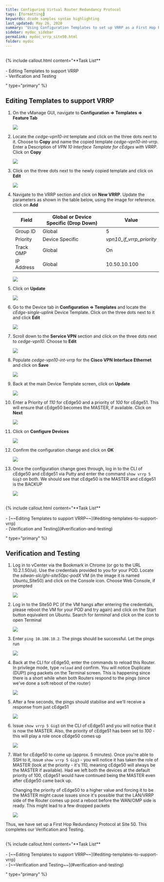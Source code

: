 ```yaml
---
title: Configuring Virtual Router Redundancy Protocol
tags: [formatting]
keywords: dcode samples syntax highlighting
last_updated: May 26, 2020
summary: "Using Configuration Templates to set up VRRP as a First Hop Redundancy Protocol at Site 50."
sidebar: mydoc_sidebar
permalink: mydoc_vrrp_site50.html
folder: mydoc
---
```


<br/>
{% include callout.html content="**Task List**
<br/><br/>
- Editing Templates to support VRRP
<br/>
- Verification and Testing
<br/>

" type="primary" %}

## Editing Templates to support VRRP

1. On the vManage GUI, navigate to **Configuration => Templates => Feature Tab**

    ![](/images/VRRP/01_temp.PNG)

2. Locate the *cedge-vpn10-int* template and click on the three dots next to it. Choose to **Copy** and name the copied template *cedge-vpn10-int-vrrp*. Enter a Description of *VPN 10 Interface Template for cEdges with VRRP*. Click on **Copy**

    ![](/images/VRRP/02_copy.PNG)

3. Click on the three dots next to the newly copied template and click on **Edit**

    ![](/images/VRRP/03_edit.PNG)

4. Navigate to the VRRP section and click on **New VRRP**. Update the parameters as shown in the table below, using the image for reference. click on **Add**

    | Field      | Global or Device Specific (Drop Down) | Value                    |
    |------------|---------------------------------------|--------------------------|
    | Group ID   | Global                                | 5                        |
    | Priority   | Device Specific                       | *vpn10_if_vrrp_priority* |
    | Track OMP  | Global                                | On                       |
    | IP Address | Global                                | 10.50.10.100             |

    ![](/images/VRRP/04_enter.PNG)

5. Click on **Update**

    ![](/images/VRRP/05_upd.PNG)

6. Go to the Device tab in **Configuration => Templates** and locate the *cEdge-single-uplink* Device Template. Click on the three dots next to it and click **Edit**

    ![](/images/VRRP/06_edit.PNG)

7. Scroll down to the **Service VPN** section and click on the three dots next to *cedge-vpn10*. Choose to **Edit**

    ![](/images/VRRP/07_editsvpn.PNG)

8. Populate *cedge-vpn10-int-vrrp* for the **Cisco VPN Interface Ethernet** and click on **Save**

    ![](/images/VRRP/08_vrrpint.PNG)

9. Back at the main Device Template screen, click on **Update**

    ![](/images/VRRP/09_upd.PNG)

10. Enter a Priority of *110* for cEdge50 and a priority of *100* for cEdge51. This will ensure that cEdge50 becomes the MASTER, if available. Click on **Next**

    ![](/images/VRRP/10_pri.PNG)

11. Click on **Configure Devices**

    ![](/images/VRRP/11_conf.PNG)

12. Confirm the configuration change and click on **OK**

    ![](/images/VRRP/12_conf.PNG)

13. Once the configuration change goes through, log in to the CLI of cEdge50 and cEdge51 via Putty and enter the command `show vrrp 5 Gig3` on both. We should see that cEdge50 is the MASTER and cEdge51 is the BACKUP

    ![](/images/VRRP/13_sh.PNG)

<br/>
{% include callout.html content="**Task List**
<br/><br/>
- [~~Editing Templates to support VRRP~~](#editing-templates-to-support-vrrp)
<br/>
- [Verification and Testing](#verification-and-testing)
<br/>

" type="primary" %}

## Verification and Testing

1. Log in to vCenter via the Bookmark in Chrome (or go to the URL 10.2.1.50/ui). Use the credentials provided to you for your POD. Locate the *sdwan-slc/ghi-site50pc-podX* VM (in the image it is named Ubuntu_Site50) and click on the Console icon. Choose Web Console, if prompted

    ![](/images/VRRP/13_vconsole.PNG)

2. Log in to the Site50 PC (if the VM hangs after entering the credentials, please reboot the VM for your POD and try again) and click on the Start button equivalent on Ubuntu. Search for *terminal* and click on the icon to open Terminal

    ![](/images/VRRP/13_wterminal.PNG)

3. Enter `ping 10.100.10.2`. The pings should be successful. Let the pings run

    ![](/images/VRRP/14_ping.PNG)

4. Back at the CLI for cEdge50, enter the commands to reload this Router. In privilege mode, type `reload` and confirm. You will notice Duplicate (DUP!) ping packets on the Terminal screen. This is happening since there is a short while when both Routers respond to the pings (since we've done a soft reboot of the router)

    ![](/images/VRRP/15_rel.PNG)

5. After a few seconds, the pings should stabilise and we'll receive a response from just cEdge51

    ![](/images/VRRP/16_stable.PNG)

6. Issue `show vrrp 5 Gig3` on the CLI of cEdge51 and you will notice that it is now the MASTER. Also, the priority of cEdge51 has been set to *100* - this will play a role once cEdge50 comes up

    ![](/images/VRRP/17_ve51mas.PNG)

7. Wait for cEdge50 to come up (approx. 5 minutes). Once you're able to SSH to it, issue `show vrrp 5 Gig3` - you will notice it has taken the role of MASTER (look at the priority - it's 110, meaning cEdge50 will always be the MASTER if available). Had we left both the devices at the default priority of 100, cEdge51 would have continued being the MASTER even after cEdge50 came back up.

    Changing the priority of cEdge50 to a higher value and  forcing it to be the MASTER might cause issues since it's possible that the LAN/VRRP side of the Router comes up post a reboot before the WAN/OMP side is ready. This might lead to a few dropped packets

    ![](/images/VRRP/18_ce50up_massinceprihigh.PNG)

Thus, we have set up a First Hop Redundancy Protocol at Site 50. This completes our Verification and Testing.

<br/>
{% include callout.html content="**Task List**
<br/><br/>
- [~~Editing Templates to support VRRP~~](#editing-templates-to-support-vrrp)
<br/>
- [~~Verification and Testing~~](#verification-and-testing)
<br/>

" type="primary" %}
